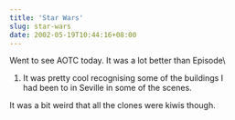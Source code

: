 ```yaml
---
title: 'Star Wars'
slug: star-wars
date: 2002-05-19T10:44:16+08:00
---
```


Went to see AOTC today. It was a lot better than Episode\
1. It was pretty cool recognising some of the buildings I\
had been to in Seville in some of the scenes.

It was a bit weird that all the clones were kiwis though.
